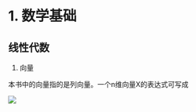 # 1. 数学基础

## 线性代数

1. 向量

本书中的向量指的是列向量。一个n维向量X的表达式可写成

<img src="https://latex.codecogs.com/gif.latex?\begin{bmatrix}&space;x_{1}\\&space;x_{2}\\&space;x_{3}\\&space;\vdots&space;\\&space;x_{n}\\&space;\end{bmatrix}" />
